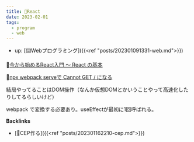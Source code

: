 ```yaml
---
title: 📝React
date: 2023-02-01
tags:
  - program
  - web
---
```


- up: [⌨️Webプログラミング]({{<ref "posts/202301091331-web.md">}})  

📝[今から始めるReact入門 〜 React の基本](https://qiita.com/TsutomuNakamura/items/72d8cf9f07a5a30be048)  

📝[npx webpack serveで Cannot GET / になる](https://scrapbox.io/dicenull/npx_webpack_serve%E3%81%A7_Cannot_GET_%2F_%E3%81%AB%E3%81%AA%E3%82%8B)

結局やってることはDOM操作（なんか仮想DOMとかいうことやって高速化したりしてるらしいけど）  

webpack で変換する必要あり。useEffectが最初に1回呼ばれる。  

**Backlinks**
- [📝CEP作る]({{<ref "posts/202301162210-cep.md">}})  